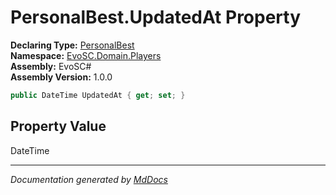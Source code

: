 ﻿<!--  
  <auto-generated>   
    The contents of this file were generated by a tool.  
    Changes to this file may be list if the file is regenerated  
  </auto-generated>   
-->

# PersonalBest.UpdatedAt Property

**Declaring Type:** [PersonalBest](../index.md)  
**Namespace:** [EvoSC.Domain.Players](../../index.md)  
**Assembly:** EvoSC\#  
**Assembly Version:** 1.0.0

```csharp
public DateTime UpdatedAt { get; set; }
```

## Property Value

DateTime

___

*Documentation generated by [MdDocs](https://github.com/ap0llo/mddocs)*
